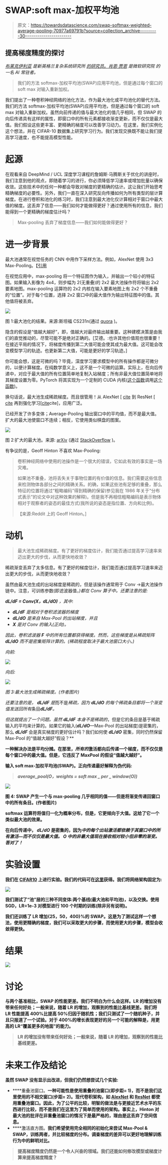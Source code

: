 # SWAP:soft max-加权平均池

> 原文：<https://towardsdatascience.com/swap-softmax-weighted-average-pooling-70977a69791b?source=collection_archive---------30----------------------->

## 提高梯度精度的探讨

[*布莱克伊利亚*](http://blakeelias.name) *是新英格兰复杂系统研究所* [*的研究员。*](https://necsi.edu/)[*肖恩·贾恩*](http://github.com/darkmatter08) *是微软研究院* *的一名 AI 常驻者。*

> 我们的方法 softmax-加权平均池(SWAP)应用平均池，但是通过每个窗口的 soft max 对输入重新加权。

我们提出了一种卷积神经网络的池化方法，作为最大池化或平均池化的替代方法。我们的方法 softmax-加权平均池(SWAP)应用平均池，但是通过每个窗口的 soft max 对输入重新加权。虽然向前传递的值与最大池化的值几乎相同，但 SWAP 的向后传递具有这样的属性，即窗口中的所有元素都接收渐变更新，而不仅仅是最大值。我们假设这些更丰富、更精确的梯度可以改善学习动力。在这里，我们实例化这个想法，并在 CIFAR-10 数据集上研究学习行为。我们发现交换既不能让我们提高学习速度，也不能提高模型性能。

# **起源**

在观看来自 DeepMind / UCL 深度学习课程的詹姆斯·马腾斯关于优化的讲座时，我们注意到他的观点，即随着学习的进行，你必须降低学习速率或增加批量以确保收敛。这些技术中的任何一种都会导致对梯度的更精确的估计。这让我们开始思考精确梯度的必要性。另外，我们一直在深入研究反向传播如何为所有类型的层计算梯度。在进行卷积和池化的练习时，我们注意到最大池化仅计算相对于窗口中最大值的梯度。这丢弃了信息——我们如何才能做得更好？通过使用所有的信息，我们能得到一个更精确的梯度估计吗？

> Max-pooling 丢弃了梯度信息——我们如何能做得更好？

# **进一步背景**

最大池通常在视觉任务的 CNN 中用作下采样方法。例如，AlexNet 使用 3x3 Max-Pooling。【[引用](https://papers.nips.cc/paper/4824-imagenet-classification-with-deep-convolutional-neural-networks.pdf)

在视觉应用中，max-pooling 将一个特征图作为输入，并输出一个较小的特征图。如果输入影像为 4x4，则步幅为 2(无重叠)的 2x2 最大池操作符将输出 2x2 要素地图。max-pooling 运算符的 2x2 内核在输入要素地图上有 2x2 个不重叠的“位置”。对于每个位置，选择 2x2 窗口中的最大值作为输出特征图中的值。其他值将被丢弃。

![](img/7ae9a546c8cb1264e3aa320a11cd1e3c.png)

图 1:最大池化的结果。来源:斯坦福 CS231n(通过 [quora](https://www.quora.com/What-is-max-pooling-in-convolutional-neural-networks) )。

隐含的假设是“值越大越好”，即，值越大对最终输出越重要。这种建模决策是由我们的直觉推动的，尽管可能不是绝对正确的。[艾德。:也许其他价值观也很重要！在接近平局的情况下，将梯度传播到第二大值可能会使其成为最大值。这可能会改变模型学习的轨迹。也更新第二大值，可能是更好的学习轨迹。]

你可能会想，这是可微的吗？毕竟，深度学习要求模型中的所有操作都是可微分的，以便计算梯度。在纯数学意义上，这不是一个可微的运算。实际上，在向后传递中，对应于最大值的所有位置简单地复制入站梯度；所有非最大值位置简单地将其梯度设置为零。PyTorch 将其实现为一个定制的 CUDA 内核([这个函数](https://github.com/pytorch/pytorch/blob/0257f5d19f0585f9a82bc06e0c4987e2136332c9/aten/src/THCUNN/generic/SpatialMaxPooling.cu)调用[这个函数](https://github.com/pytorch/pytorch/blob/502aaf39cf4a878f9e4f849e5f409573aa598aa9/aten/src/THNN/generic/SpatialDilatedMaxPooling.c))。

换句话说，最大池生成稀疏梯度。而且很管用！从 AlexNet [ [cite](https://papers.nips.cc/paper/4824-imagenet-classification-with-deep-convolutional-neural-networks.pdf) 到 ResNet [ [cite](https://arxiv.org/pdf/1512.03385.pdf) 再到强化学习[[cite](https://arxiv.org/pdf/1312.5602v1.pdf)cite]，应用广泛。

已经开发了许多变体；Average-Pooling 输出窗口中的平均值，而不是最大值。扩大的最大池使窗口不连续；相反，它使用类似棋盘的图案。

![](img/884981d50c9d12d368f0b03096c2a731.png)

图 2:扩大的最大池。来源: [arXiv](https://arxiv.org/pdf/1603.07285.pdf) (通过 [StackOverflow](https://stackoverflow.com/questions/45809486/why-do-dilated-convolutions-preserve-resolution) )。

有争议的是，Geoff Hinton 不喜欢 Max-Pooling:

> 卷积神经网络中使用的池操作是一个很大的错误，它如此有效的事实是一场灾难。
> 
> 如果池不重叠，池将丢失关于事物位置的有价值的信息。我们需要这些信息来检测物体各部分之间的精确关系。的确，如果这些池有足够的重叠，那么特征的位置将通过“粗略编码”得到精确的保留(参见我在 1986 年关于“分布式表示”的论文中对这种效果的解释)。但是我不再相信粗略编码是表示物体相对于观察者的姿态的最佳方式(我所说的姿态是指位置、方向和比例)。
> 
> 【来源:Reddit 上的 Geoff Hinton。]

# **动机**

> 最大池生成稀疏梯度。有了更好的梯度估计，我们能否通过提高学习速率来迈出更大的步伐，从而更快地收敛？

稀疏渐变丢弃了太多信息。有了更好的梯度估计，我们能否通过提高学习速率来迈出更大的步伐，从而更快地收敛？

虽然由最大池生成的出站梯度是稀疏的，但是该操作通常用于 Conv →最大池操作链中。注意，可训练参数(即滤波器值，*)都在 Conv 算子中。还要注意的是:*

****dL/dF = Conv(X，dL/dO)*** ，其中:*

*   ****dL/dF*** 是相对于卷积滤波器的梯度*
*   ****dL/dO*** 是来自 Max-Pool 的出站梯度，并且*
*   ****X*** 是对 Conv 的输入(正向)。*

*因此，卷积滤波器 ***F*** 中的所有位置都获得梯度。然而，这些梯度是从稀疏矩阵 ***dL/dO*** 而不是密集矩阵计算的。(稀疏程度取决于最大池窗口大小。)*

*向前:*

*![](img/ea7733c16526854ae80c06dac42d3f82.png)*

*向后:*

*![](img/39263c7fc9425a524c4a5b44cf7c9e89.png)*

*图 3:最大池生成稀疏梯度。(作者图片)*

*还要注意的是， ***dL/dF*** 是*而不是*稀疏，因为 ***dL/dO*** 的每个稀疏条目都将一个渐变值发送回所有*条目****dL/dF***。*

*但这就提出了一个问题。虽然 ***dL/dF*** 本身不是稀疏的*，但是它的条目是基于稀疏输入的平均来计算的。如果它的输入(***dL/dO***—Max-Pool 的出站梯度)是密集的，那么 ***dL/dF*** 会是真实梯度的更好估计吗？我们如何使 ***dL/dO*** 密集，同时仍然保留 Max-Pool 的“值越大越好”假设？**

**一种解决办法是平均分摊。在那里，*所有的*激活都向后传递一个梯度，而不仅仅是每个窗口中的最大值。但是，它违反了 MaxPool 的假设“值越大越好”。**

**输入 soft max-加权平均池(SWAP)。正向传递最好解释为伪代码:**

> *****average_pool(O，weights = soft max _ per _ window(O))*****

**![](img/f24c0a7660b952b7bb96cf7699d897ff.png)**

**图 4: SWAP 产生一个与 max-pooling 几乎相同的值——但是将渐变传递回窗口中的所有条目。(作者图片)**

**softmax 运算符将值归一化为概率分布，但是，它更倾向于大值。这给了它一个类似最大池的效果。**

**在向后传递中， ***dL/dO*** 是密集的，因为*中的每个出站激活都依赖于其窗口中的所有激活—而不仅仅是最大值。 ***O*** 中的非最大值现在接收相对较小但非零的渐变。答对了！***

# ****实验设置****

**我们在 [CIFAR10](https://www.cs.toronto.edu/~kriz/cifar.html) 上进行实验。我们的代码可在[这里](https://colab.research.google.com/drive/1zUjtUF9nuMH-tHolXemPBturYX10LdxX#scrollTo=r7u9xW7naK9l)获得。我们将网络架构固定为:**

**![](img/b7106e25ada2691705eeb3aaf546c2ab.png)**

**我们测试了“池”层的三种不同变体:两个基线(最大池和平均池)，以及交换。使用 SGD，LR=1e-3 对模型进行 100 个时期的训练(除非另有说明)。**

**我们还训练了 LR 增加{25，50，400}%的 SWAP。这是为了测试这样一个想法，使用更精确的梯度，我们可以采取更大的步骤，而使用更大的步骤，模型会收敛得更快。**

# ****结果****

**![](img/f5ac20ae5b6e8422aff3730029785102.png)**

# ****讨论****

**与两个基准相比，SWAP 的性能更差。我们不明白为什么会这样。LR 的增加没有带来任何好处；一般来说，随着 LR 的增加，观察到的性能比基线更差。我们将 LR 性能提高 400%比提高 50%归因于随机性；我们只测试了一个随机种子，并且只报道了一个试验。对于 400%的增长表现更好的另一个可能的解释是，用更高的 LR“覆盖更多的地面”的能力。**

> **LR 的增加没有带来任何好处；一般来说，随着 LR 的增加，观察到的性能比基线更差。**

# ****未来工作及结论****

**虽然 SWAP 没有显示出改进，但我们仍然想尝试几个实验:**

*   ****重叠池窗口。**一种可能性是使用重叠的池窗口(即步距= 1)，而不是我们这里使用的不相交窗口(步距= 2)。现代卷积架构，如 [AlexNet](https://papers.nips.cc/paper/4824-imagenet-classification-with-deep-convolutional-neural-networks.pdf) 和 [ResNet](https://arxiv.org/pdf/1512.03385.pdf) 都使用重叠池窗口。因此，为了公平的比较，明智的做法是与更接近艺术水平的东西进行比较，而不是我们在这里为了简单而使用的架构。事实上，Hinton 对最大池的批评在非重叠池窗口的情况下是最严格的，理由是这丢弃了空间信息。**
*   ****激活直方图。**我们希望使用完全相同的初始化来尝试 Max-Pool & SWAP，训练两者，并比较梯度的分布。调查梯度的差异可以更好地理解训练行为中的鲜明对比。**

> **提高梯度精度仍然是一个令人兴奋的领域。我们还能如何修改模型或梯度计算来提高梯度精度？**
